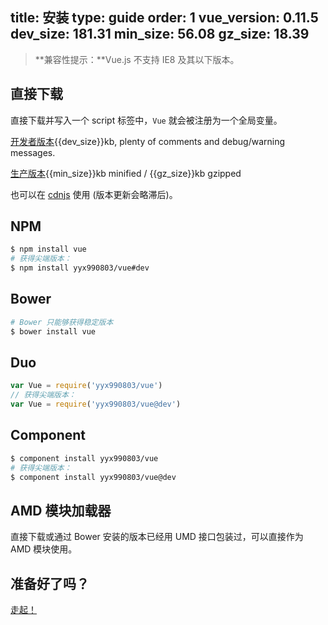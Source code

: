 title: 安装
type: guide
order: 1
vue_version: 0.11.5
dev_size: 181.31
min_size: 56.08
gz_size: 18.39
---

> **兼容性提示：**Vue.js 不支持 IE8 及其以下版本。

## 直接下载

直接下载并写入一个 script 标签中，`Vue` 就会被注册为一个全局变量。

<div id="downloads">
<a class="button" href="https://raw.github.com/yyx990803/vue/{{vue_version}}/dist/vue.js" download>开发者版本</a><span class="light info">{{dev_size}}kb, plenty of comments and debug/warning messages.</span>

<a class="button" href="https://raw.github.com/yyx990803/vue/{{vue_version}}/dist/vue.min.js" download>生产版本</a><span class="light info">{{min_size}}kb minified / {{gz_size}}kb gzipped</span>
</div>

也可以在 [cdnjs](http://cdnjs.cloudflare.com/ajax/libs/vue/{{vue_version}}/vue.min.js) 使用 (版本更新会略滞后)。

## NPM

``` bash
$ npm install vue
# 获得尖端版本：
$ npm install yyx990803/vue#dev
```

## Bower

``` bash
# Bower 只能够获得稳定版本
$ bower install vue
```

## Duo

```js
var Vue = require('yyx990803/vue')
// 获得尖端版本：
var Vue = require('yyx990803/vue@dev')
```

## Component

``` bash
$ component install yyx990803/vue
# 获得尖端版本：
$ component install yyx990803/vue@dev
```

## AMD 模块加载器

直接下载或通过 Bower 安装的版本已经用 UMD 接口包装过，可以直接作为 AMD 模块使用。

## 准备好了吗？

[走起！](../guide/)